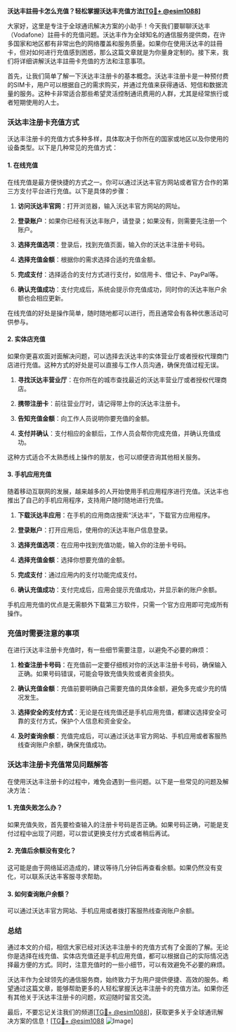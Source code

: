 **沃达丰註冊卡怎么充值？轻松掌握沃达丰充值方法[[TG💪+ @esim1088](https://t.me/s/esim1088)]**

大家好，这里是专注于全球通讯解决方案的小助手！今天我们要聊聊沃达丰（Vodafone）註冊卡的充值问题。沃达丰作为全球知名的通信服务提供商，在许多国家和地区都有非常出色的网络覆盖和服务质量。如果你在使用沃达丰的註冊卡，但对如何进行充值感到困惑，那么这篇文章就是为你量身定制的。接下来，我们将详细讲解沃达丰註冊卡充值的方法和注意事项。

首先，让我们简单了解一下沃达丰注册卡的基本概念。沃达丰注册卡是一种预付费的SIM卡，用户可以根据自己的需求购买，并通过充值来获得通话、短信和数据流量的服务。这种卡非常适合那些希望灵活控制通讯费用的人群，尤其是经常旅行或者短期使用的人士。

### 沃达丰注册卡充值方式

沃达丰注册卡的充值方式多种多样，具体取决于你所在的国家或地区以及你使用的设备类型。以下是几种常见的充值方式：

#### 1. 在线充值

在线充值是最方便快捷的方式之一。你可以通过沃达丰官方网站或者官方合作的第三方支付平台进行充值。以下是具体的步骤：

1. **访问沃达丰官网**：打开浏览器，输入沃达丰官方网站的网址。
   
2. **登录账户**：如果你已经有沃达丰账户，请登录；如果没有，则需要先注册一个账户。

3. **选择充值选项**：登录后，找到充值页面，输入你的沃达丰注册卡号码。

4. **选择充值金额**：根据你的需求选择合适的充值金额。

5. **完成支付**：选择适合的支付方式进行支付，如信用卡、借记卡、PayPal等。

6. **确认充值成功**：支付完成后，系统会提示你充值成功，同时你的沃达丰账户余额也会相应更新。

在线充值的好处是操作简单，随时随地都可以进行，而且通常会有各种优惠活动可供参与。

#### 2. 实体店充值

如果你更喜欢面对面解决问题，可以选择去沃达丰的实体营业厅或者授权代理商门店进行充值。这种方式的好处是可以直接与工作人员沟通，确保充值过程无误。

1. **寻找沃达丰营业厅**：在你所在的城市查找最近的沃达丰营业厅或者授权代理商店。

2. **携带注册卡**：前往营业厅时，请记得带上你的沃达丰注册卡。

3. **告知充值金额**：向工作人员说明你要充值的金额。

4. **支付并确认**：支付相应的金额后，工作人员会帮你完成充值，并确认充值成功。

这种方式适合不太熟悉线上操作的朋友，也可以顺便咨询其他相关服务。

#### 3. 手机应用充值

随着移动互联网的发展，越来越多的人开始使用手机应用程序进行充值。沃达丰也推出了自己的手机应用程序，支持用户随时随地进行充值。

1. **下载沃达丰应用**：在手机的应用商店搜索“沃达丰”，下载官方应用程序。

2. **登录账户**：打开应用后，使用你的沃达丰账户信息登录。

3. **选择充值选项**：在应用中找到充值功能，输入你的注册卡号码。

4. **选择充值金额**：选择你想要充值的金额。

5. **完成支付**：通过应用内的支付功能完成支付。

6. **确认充值成功**：支付完成后，应用会提示充值成功，并显示新的账户余额。

手机应用充值的优点是无需额外下载第三方软件，只需一个官方应用即可完成所有操作。

### 充值时需要注意的事项

在进行沃达丰注册卡充值时，有一些细节需要注意，以避免不必要的麻烦：

1. **检查注册卡号码**：在充值前一定要仔细核对你的沃达丰注册卡号码，确保输入正确。如果号码错误，可能会导致充值失败或者资金损失。

2. **确认充值金额**：充值前要明确自己需要充值的具体金额，避免多充或少充的情况发生。

3. **选择安全的支付方式**：无论是在线充值还是手机应用充值，都建议选择安全可靠的支付方式，保护个人信息和资金安全。

4. **及时查询余额**：充值完成后，可以通过沃达丰官方网站、手机应用或者客服热线查询账户余额，确保充值成功。

### 沃达丰注册卡充值常见问题解答

在使用沃达丰注册卡的过程中，难免会遇到一些问题。以下是一些常见的问题及解决方法：

#### 1. 充值失败怎么办？

如果充值失败，首先要检查输入的注册卡号码是否正确。如果号码正确，可能是支付过程中出现了问题，可以尝试更换支付方式或者稍后再试。

#### 2. 充值后余额没有变化？

这可能是由于网络延迟造成的，建议等待几分钟后再查看余额。如果仍然没有变化，可以联系沃达丰客服寻求帮助。

#### 3. 如何查询账户余额？

可以通过沃达丰官方网站、手机应用或者拨打客服热线查询账户余额。

### 总结

通过本文的介绍，相信大家已经对沃达丰注册卡的充值方式有了全面的了解。无论你是选择在线充值、实体店充值还是手机应用充值，都可以根据自己的实际情况选择最方便的方式。同时，注意充值时的一些小细节，可以有效避免不必要的麻烦。

沃达丰作为全球领先的通信服务商，始终致力于为用户提供便捷、高效的服务。希望通过这篇文章，能够帮助更多的人轻松掌握沃达丰注册卡的充值方法。如果你还有其他关于沃达丰注册卡的问题，欢迎随时留言交流。

最后，不要忘记关注我们的频道[[TG💪+ @esim1088](https://t.me/s/esim1088)]，获取更多关于全球通讯解决方案的信息！[[TG💪+ @esim1088](https://t.me/s/esim1088) ![Image](https://i.postimg.cc/4NQfJmqS/Snipaste-2025-05-13-00-14-12.png)]